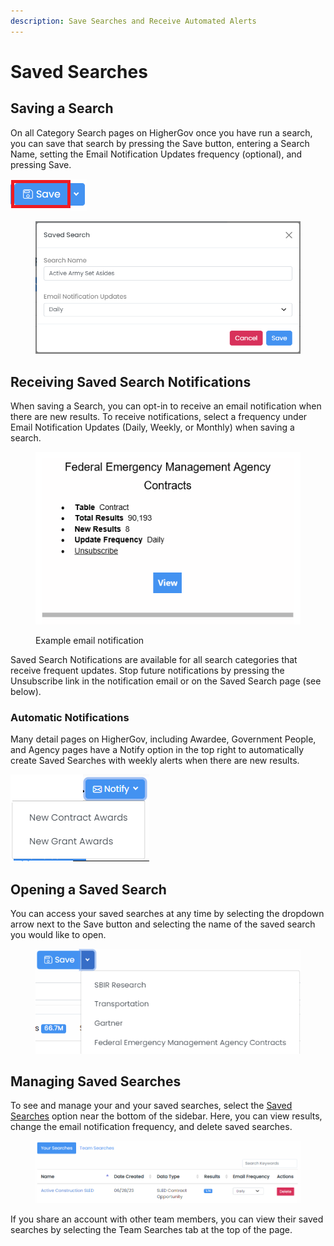 ```yaml
---
description: Save Searches and Receive Automated Alerts
---
```


# Saved Searches

## Saving a Search

On all Category Search pages on HigherGov once you have run a search, you can save that search by pressing the Save button, entering a Search Name, setting the Email Notification Updates frequency (optional), and pressing Save. &#x20;

![](<.gitbook/assets/image (13) (1).png>)

<figure><img src=".gitbook/assets/image (12) (1).png" alt=""><figcaption></figcaption></figure>

## Receiving Saved Search Notifications

When saving a Search, you can opt-in to receive an email notification when there are new results.  To receive notifications, select a frequency under Email Notification Updates (Daily, Weekly, or Monthly) when saving a search. &#x20;

<figure><img src=".gitbook/assets/image (3) (1).png" alt=""><figcaption><p>Example email notification</p></figcaption></figure>

Saved Search Notifications are available for all search categories that receive frequent updates.  Stop future notifications by pressing the Unsubscribe link in the notification email or on the Saved Search page (see below).&#x20;

### Automatic Notifications

Many detail pages on HigherGov, including Awardee, Government People, and Agency pages have a Notify option in the top right to automatically create Saved Searches with weekly alerts when there are new results. &#x20;

![](<.gitbook/assets/image (11) (1).png>)

## Opening a Saved Search

You can access your saved searches at any time by selecting the dropdown arrow next to the Save button and selecting the name of the saved search you would like to open.&#x20;

<figure><img src=".gitbook/assets/image (18).png" alt=""><figcaption></figcaption></figure>

## Managing Saved Searches

To see and manage your and your saved searches, select the [Saved Searches](https://www.highergov.com/search/) option near the bottom of the sidebar.  Here, you can view results, change the email notification frequency, and delete saved searches. &#x20;

<figure><img src=".gitbook/assets/image (5) (2).png" alt=""><figcaption></figcaption></figure>

If you share an account with other team members, you can view their saved searches by selecting the Team Searches tab at the top of the page.
